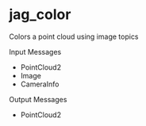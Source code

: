 # jag_color
Colors a point cloud using image topics

Input Messages

* PointCloud2
* Image
* CameraInfo

Output Messages

* PointCloud2
